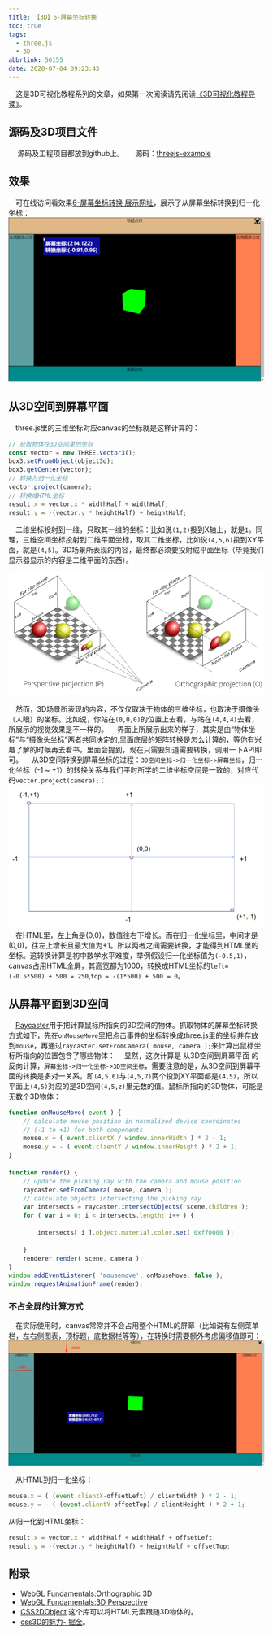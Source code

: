 ```yaml
---
title: 【3D】6-屏幕坐标转换
toc: true
tags:
  - three.js
  - 3D
abbrlink: 56155
date: 2020-07-04 09:23:43
---
```

&emsp;这是3D可视化教程系列的文章，如果第一次阅读请先阅读[《3D可视化教程导读》](/posts/30679)。

## 源码及3D项目文件
&emsp; 源码及工程项目都放到github上。
&emsp; 源码：[threejs-example](https://github.com/alwxkxk/threejs-example)


## 效果
&emsp;可在线访问看效果[6-屏幕坐标转换 展示网址](http://3d.scaugreen.cn/6-calculate-position.html)，展示了从屏幕坐标转换到归一化坐标：
![6-屏幕坐标转换](/blog_images/3d/6-屏幕坐标转换.gif)


## 从3D空间到屏幕平面
&emsp;three.js里的三维坐标对应canvas的坐标就是这样计算的：
```js
// 获取物体在3D空间里的坐标
const vector = new THREE.Vector3();
box3.setFromObject(object3d);
box3.getCenter(vector);
// 转换为归一化坐标
vector.project(camera);
// 转换成HTML坐标
result.x = vector.x * widthHalf + widthHalf;
result.y = -(vector.y * heightHalf) + heightHalf;
```
&emsp;二维坐标投射到一维，只取其一维的坐标：比如说`(1,2)`投到X轴上，就是`1`。同理，三维空间坐标投射到二维平面坐标，取其二维坐标，比如说`(4,5,6)`投到XY平面，就是`(4,5)`。3D场景所表现的内容，最终都必须要投射成平面坐标（毕竟我们显示器显示的内容是二维平面的东西）。

![ViewFrustum](/blog_images/3d/ViewFrustum.webp)

&emsp;然而，3D场景所表现的内容，不仅仅取决于物体的三维坐标，也取决于摄像头（人眼）的坐标。比如说，你站在`(0,0,0)`的位置上去看，与站在`(4,4,4)`去看，所展示的视觉效果是不一样的。
&emsp;界面上所展示出来的样子，其实是由“物体坐标”与“摄像头坐标”两者共同决定的,里面底层的矩阵转换是怎么计算的，等你有兴趣了解的时候再去看书，里面会提到，现在只需要知道需要转换，调用一下API即可。
&emsp;从3D空间转换到屏幕坐标的过程：`3D空间坐标->归一化坐标->屏幕坐标`，归一化坐标（-1 ~ +1）的转换关系与我们平时所学的二维坐标空间是一致的，对应代码`vector.project(camera);`：
![归一化坐标](/blog_images/3d/归一化坐标.png)
&emsp;在HTML里，左上角是(0,0)，数值往右下增长。而在归一化坐标里，中间才是(0,0)，往左上增长且最大值为+1。所以两者之间需要转换，才能得到HTML里的坐标。这转换计算是初中数学水平难度，举例假设归一化坐标值为`(-0.5,1)`，canvas占用HTML全屏，其高宽都为1000，转换成HTML坐标的`left= (-0.5*500) + 500 = 250`,`top = -(1*500) + 500 = 0`。

## 从屏幕平面到3D空间
&emsp;[Raycaster](https://threejs.org/docs/index.html#api/en/core/Raycaster)用于把计算鼠标所指向的3D空间的物体。抓取物体的屏幕坐标转换方式如下，先在`onMouseMove`里把点击事件的坐标转换成three.js里的坐标并存放到`mouse`，再通过`raycaster.setFromCamera( mouse, camera );`来计算出鼠标坐标所指向的位置包含了哪些物体：
&emsp;显然，这次计算是 从3D空间到屏幕平面 的反向计算，`屏幕坐标->归一化坐标->3D空间坐标`，需要注意的是，从3D空间到屏幕平面的转换是多对一关系，即`(4,5,6)`与`(4,5,7)`两个投到XY平面都是`(4,5)`，所以平面上`(4,5)`对应的是3D空间`(4,5,z)`里无数的值。鼠标所指向的3D物体，可能是无数个3D物体：
```js
function onMouseMove( event ) {
	// calculate mouse position in normalized device coordinates
	// (-1 to +1) for both components
	mouse.x = ( event.clientX / window.innerWidth ) * 2 - 1;
	mouse.y = - ( event.clientY / window.innerHeight ) * 2 + 1;
}

function render() {
	// update the picking ray with the camera and mouse position
	raycaster.setFromCamera( mouse, camera );
	// calculate objects intersecting the picking ray
	var intersects = raycaster.intersectObjects( scene.children );
	for ( var i = 0; i < intersects.length; i++ ) {

		intersects[ i ].object.material.color.set( 0xff0000 );

	}
	renderer.render( scene, camera );
}
window.addEventListener( 'mousemove', onMouseMove, false );
window.requestAnimationFrame(render);
```



### 不占全屏的计算方式
&emsp;在实际使用时，canvas常常并不会占用整个HTML的屏幕（比如说有左侧菜单栏，左右侧图表，顶标题，底数据栏等等），在转换时需要额外考虑偏移值即可：
![不占全屏的转换计算](/blog_images/3d/不占全屏的转换计算.webp)

&emsp;从HTML到归一化坐标：
```js
mouse.x = ( (event.clientX-offsetLeft) / clientWidth ) * 2 - 1;
mouse.y = - ( (event.clientY-offsetTop) / clientHeight ) * 2 + 1;
```

从归一化到HTML坐标：
```js
result.x = vector.x * widthHalf + widthHalf + offsetLeft;
result.y = -(vector.y * heightHalf) + heightHalf + offsetTop;
```




## 附录
- [WebGL Fundamentals:Orthographic 3D](https://webglfundamentals.org/webgl/lessons/webgl-3d-orthographic.html)
- [WebGL Fundamentals:3D Perspective](https://webglfundamentals.org/webgl/lessons/webgl-3d-perspective.html)
- [CSS2DObject](https://threejs.org/examples/?q=css#css2d_label) 这个库可以将HTML元素跟随3D物体的。
- [css3D的魅力- 掘金](https://juejin.im/post/5b01b459f265da0b796529ef)。